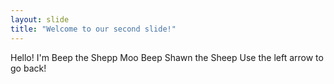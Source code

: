 ```yaml
---
layout: slide
title: "Welcome to our second slide!"
---
```

Hello! 
I'm Beep the Shepp
Moo
Beep
Shawn the Sheep
Use the left arrow to go back!
